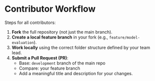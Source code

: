 # Contributor Workflow

Steps for all contributors:

1. **Fork** the full repository (not just the main branch).
2. **Create a local feature branch** in your fork (e.g., `feature/model-evaluation`).
3. **Work locally** using the correct folder structure defined by your team lead.
4. **Submit a Pull Request (PR)**:
   - Base: `development` branch of the main repo
   - Compare: your feature branch
   - Add a meaningful title and description for your changes.
